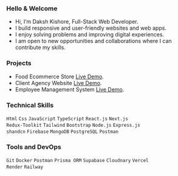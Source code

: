 ### Hello & Welcome
- Hi, I’m Daksh Kishore, Full-Stack Web Developer.
- I build responsive and user-friendly websites and web apps.
- I enjoy solving problems and improving digital experiences.
- I am open to new opportunities and collaborations where I can contribute my skills.

### Projects
- Food Ecommerce Store [Live Demo](https://demo-food-store.up.railway.app/).
- Client Agency Website [Live Demo](https://www.brandwings.online/).
- Employee Management System [Live Demo](https://ems-cloudbased.vercel.app/).

### Technical Skills
`Html` `Css` `JavaScript` `TypeScript` `React.js` `Next.js`<br/>
`Redux-Toolkit` `Tailwind` `Bootstrap` `Node.js` `Express.js`<br />
`shandcn` `Firebase` `MongoDB` `PostgreSQL` `Postman`<br />


### Tools and DevOps
`Git` `Docker` `Postman` `Prisma ORM` `Supabase` `Cloudnary` `Vercel`<br />
`Render` `Railway`
